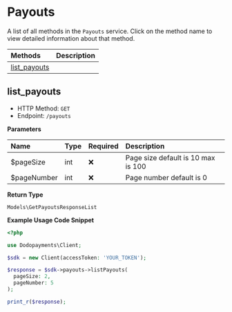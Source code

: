# Payouts

A list of all methods in the `Payouts` service. Click on the method name to view detailed information about that method.

| Methods | Description |
| :------ | :---------- |
|[list_payouts](#list_payouts)|  |

## list_payouts


- HTTP Method: `GET`
- Endpoint: `/payouts`

**Parameters**

| Name    | Type| Required | Description |
| :-------- | :----------| :----------| :----------|
| $pageSize | int | ❌ | Page size default is 10 max is 100 |
| $pageNumber | int | ❌ | Page number default is 0 |

**Return Type**

`Models\GetPayoutsResponseList`

**Example Usage Code Snippet**
```php
<?php

use Dodopayments\Client;

$sdk = new Client(accessToken: 'YOUR_TOKEN');

$response = $sdk->payouts->listPayouts(
  pageSize: 2,
  pageNumber: 5
);

print_r($response);
```




<!-- This file was generated by liblab | https://liblab.com/ -->